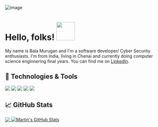 <!-- -->

![image](https://github.com/TheDeveloperOps/TheDeveloperOps/assets/82383377/369ae5c6-8a0f-41a1-86a5-a77e18bbac5e)
# Hello, folks! <img src="https://raw.githubusercontent.com/MartinHeinz/MartinHeinz/master/wave.gif" width="60px" height="60px" />

My name is Bala Murugan and I'm a software developer/ Cyber Security enthusiasts. I'm from India, living in Chenai and currently doing computer science enginnering final years. You can find me on [LinkedIn](https://www.linkedin.com/in/bala-murugan-ganesan/).

## 🔧 Technologies & Tools
![](https://img.shields.io/badge/OS-Linux-informational?style=flat&logo=linux&logoColor=white&color=2bbc8a)
![](https://img.shields.io/badge/Code-Python-informational?style=flat&logo=python&logoColor=white&color=2bbc8a)
![](https://img.shields.io/badge/Code-JavaScript-informational?style=flat&logo=javascript&logoColor=white&color=2bbc8a)
![](https://img.shields.io/badge/Shell-Bash-informational?style=flat&logo=gnu-bash&logoColor=white&color=2bbc8a)
![](https://img.shields.io/badge/Tools-Docker-informational?style=flat&logo=docker&logoColor=white&color=2bbc8a)

## &#x1f4c8; GitHub Stats

<a href="https://github.com/TheDeveloperOps">
  <img align="center" src="https://github-readme-stats.vercel.app/api/top-langs/?username=TheDeveloperOps&hide=java,html,tex&title_color=ffffff&text_color=c9cacc&icon_color=2bbc8a&bg_color=1d1f21&langs_count=3" />
</a>
<a href="https://github.com/TheDeveloperOps">
  <img align="center" src="https://github-readme-stats.vercel.app/api?username=TheDeveloperOps&show_icons=true&line_height=27&count_private=true&title_color=ffffff&text_color=c9cacc&icon_color=2bbc8a&bg_color=1d1f21" alt="Martin's GitHub Stats" />
</a>

<!-- links to your social media accounts -->

[1]: [https://twitter.com/TheDeveloperOps](https://www.instagram.com/_sigxma_bxla_/)
[2]: [https://github.com/TheDeveloperOps](https://www.linkedin.com/in/bala-murugan-ganesan/)
[3]: [https://github.com/TheDeveloperOps](https://flowcv.me/bala-murugan)



